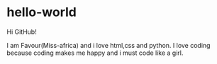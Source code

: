 # hello-world

Hi GitHub!

I am Favour(Miss-africa) and i love html,css and python.
I love coding because coding makes me happy and i must code like a girl.
